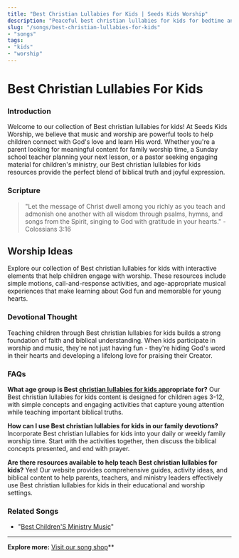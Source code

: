 ```yaml
---
title: "Best Christian Lullabies For Kids | Seeds Kids Worship"
description: "Peaceful best christian lullabies for kids for bedtime and quiet moments. Christian music to comfort and nurture young children's faith."
slug: "/songs/best-christian-lullabies-for-kids"
- "songs"
tags:
- "kids"
- "worship"
---
```


# Best Christian Lullabies For Kids

### Introduction

Welcome to our collection of Best christian lullabies for kids! At Seeds Kids Worship, we believe that music and worship are powerful tools to help children connect with God's love and learn His word. Whether you're a parent looking for meaningful content for family worship time, a Sunday school teacher planning your next lesson, or a pastor seeking engaging material for children's ministry, our Best christian lullabies for kids resources provide the perfect blend of biblical truth and joyful expression.

### Scripture

> "Let the message of Christ dwell among you richly as you teach and admonish one another with all wisdom through psalms, hymns, and songs from the Spirit, singing to God with gratitude in your hearts." - Colossians 3:16

## Worship Ideas

Explore our collection of Best christian lullabies for kids with interactive elements that help children engage with worship. These resources include simple motions, call-and-response activities, and age-appropriate musical experiences that make learning about God fun and memorable for young hearts.

### Devotional Thought

Teaching children through Best christian lullabies for kids builds a strong foundation of faith and biblical understanding. When kids participate in worship and music, they're not just having fun - they're hiding God's word in their hearts and developing a lifelong love for praising their Creator.

### FAQs

**What age group is Best [christian lullabies for kids app](/songs/christian-lullabies-for-kids-app/)ropriate for?**
Our Best christian lullabies for kids content is designed for children ages 3-12, with simple concepts and engaging activities that capture young attention while teaching important biblical truths.

**How can I use Best christian lullabies for kids in our family devotions?**
Incorporate Best christian lullabies for kids into your daily or weekly family worship time. Start with the activities together, then discuss the biblical concepts presented, and end with prayer.

**Are there resources available to help teach Best christian lullabies for kids?**
Yes! Our website provides comprehensive guides, activity ideas, and biblical content to help parents, teachers, and ministry leaders effectively use Best christian lullabies for kids in their educational and worship settings.

### Related Songs

- "[Best Children'S Ministry Music](/songs/best-children-s-ministry-music/)"

---

**Explore more:** [Visit our song shop](https://seedskidsworship.com/shop)**

<!-- Schema Markup -->
<script type="application/ld+json">
{
  "@context": "https://schema.org",
  "@type": "MusicRecording",
  "name": "Best Christian Lullabies For Kids",
  "byArtist": {
    "@type": "MusicGroup",
    "name": "Seeds Kids Worship"
  },
  "isFamilyFriendly": true,
  "url": "https://seedskidsworship.com/songs/best-christian-lullabies-for-kids/"
}
</script>